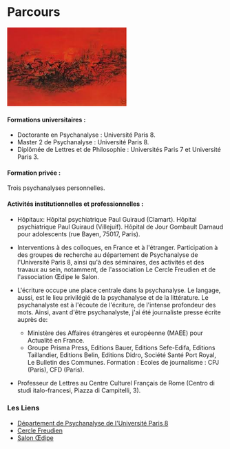 
#  Parcours


![test](images/images.jpg )




#### Formations universitaires :

- Doctorante en Psychanalyse : Université Paris 8.
- Master 2 de Psychanalyse : Université Paris 8.
- Diplômée de Lettres et de Philosophie : Universités Paris 7 et Université Paris 3.

#### Formation privée :
Trois psychanalyses personnelles.



#### Activités institutionnelles et professionnelles : 

- Hôpitaux:
Hôpital psychiatrique Paul Guiraud (Clamart).
Hôpital psychiatrique Paul Guiraud (Villejuif).
Hôpital de Jour Gombault Darnaud pour adolescents (rue Bayen, 75017, Paris).

- Interventions à des colloques, en France et à l'étranger. 
Participation à des groupes  de recherche au  département de Psychanalyse de l'Université Paris 8, ainsi qu'à des séminaires, des activités et des travaux au sein, notamment, de l'association Le Cercle Freudien et de l'association Œdipe le Salon.

- L'écriture occupe une place centrale dans la psychanalyse. 
Le langage, aussi, est le lieu privilégié de la psychanalyse et de la littérature. Le psychanalyste est à l'écoute de l'écriture, de l'intense profondeur des mots. Ainsi, avant d'être psychanalyste, j'ai été journaliste presse écrite auprès de:
  - Ministère des Affaires étrangères et européenne (MAEE) pour Actualité en France.
  - Groupe Prisma Press,  Editions Bauer, Editions Sefe-Edifa, Editions Taillandier, Editions Belin, Editions Didro, 
     Société Santé Port Royal, Le Bulletin des Communes.
     Formation : Ecoles de journalisme : CPJ (Paris), CFD (Paris).

-  Professeur de Lettres au Centre Culturel Français de Rome (Centro di studi italo-francesi, Piazza di Campitelli, 3).
     

### Les Liens

- [Département de Psychanalyse de l'Université Paris 8](http://www.ufr-sepf.univ-paris8.fr)
- [Cercle Freudien](http://www.cerclefreudien.org)
- [Salon Œdipe](http://www.oedipelesalon.com)


